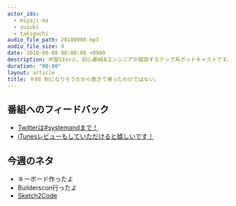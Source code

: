 ```yaml
---
actor_ids:
  - miyaji-ma
  - suzuki
  - takiguchi
audio_file_path: 20180908.mp3
audio_file_size: 0
date: 2018-09-08 00:00:00 +0900
description: 中堅SIerと、初心者WEBエンジニアが雑談するテック系ポッドキャストです。
duration: "00:00"
layout: article
title: ＃80 秋になりそうだから飽きて帰ったわけではない。
---
```

## 番組へのフィードバック
* [Twitterは#systemandまで！](https://twitter.com/search?q=%23systemand)
* [iTunesレビューもしていただけると嬉しいです！](https://itunes.apple.com/jp/podcast/systemand-online/id1205168408?mt=2)

## 今週のネタ
* キーボード作ったよ
* Builderscon行ったよ
* [Sketch2Code](https://github.com/Microsoft/ailab/tree/master/Sketch2Code)
